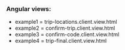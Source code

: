 ### Angular views:

- example1 = trip-locations.client.view.html
- example2 = confirm-trip.client.view.html
- example3 = confirm-code.client.view.html
- example4 = trip-final.client.view.html